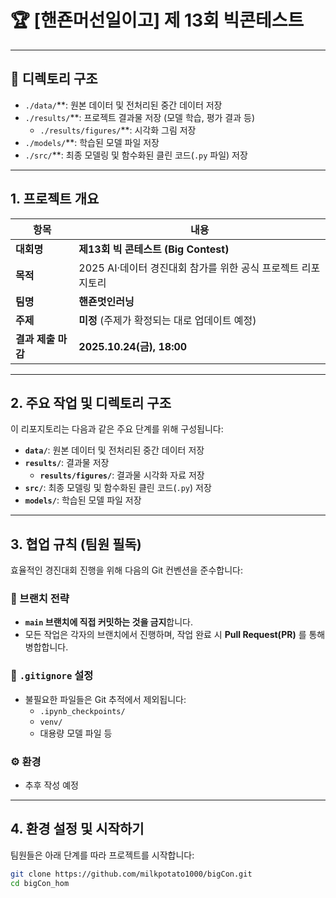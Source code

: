# 🏆 [핸죤머선일이고] 제 13회 빅콘테스트

---

## 📁 디렉토리 구조

- `./data/`**: 원본 데이터 및 전처리된 중간 데이터 저장
- `./results/`**: 프로젝트 결과물 저장 (모델 학습, 평가 결과 등)
	- `./results/figures/`**: 시각화 그림 저장
- `./models/`**: 학습된 모델 파일 저장
- `./src/`**: 최종 모델링 및 함수화된 클린 코드(`.py` 파일) 저장

---

## 1. 프로젝트 개요

| 항목             | 내용                                                         |
|------------------|--------------------------------------------------------------|
| **대회명**       | **제13회 빅 콘테스트 (Big Contest)**                         |
| **목적**         | 2025 AI·데이터 경진대회 참가를 위한 공식 프로젝트 리포지토리 |
| **팀명**         | **핸죤멋인러닝**                                              |
| **주제**         | **미정** (주제가 확정되는 대로 업데이트 예정)                |
| **결과 제출 마감** | **2025.10.24(금), 18:00**                                    |

---

## 2. 주요 작업 및 디렉토리 구조

이 리포지토리는 다음과 같은 주요 단계를 위해 구성됩니다:

- **`data/`**: 원본 데이터 및 전처리된 중간 데이터 저장
- **`results/`**: 결과물 저장
	- **`results/figures/`**: 결과물 시각화 자료 저장
- **`src/`**: 최종 모델링 및 함수화된 클린 코드(`.py`) 저장
- **`models/`**: 학습된 모델 파일 저장

---

## 3. 협업 규칙 (팀원 필독)

효율적인 경진대회 진행을 위해 다음의 Git 컨벤션을 준수합니다:

### 🔀 브랜치 전략

- **`main` 브랜치에 직접 커밋하는 것을 금지**합니다.
- 모든 작업은 각자의 브랜치에서 진행하며, 작업 완료 시 **Pull Request(PR)** 를 통해 병합합니다.

### 📄 `.gitignore` 설정

- 불필요한 파일들은 Git 추적에서 제외됩니다:
  - `.ipynb_checkpoints/`
  - `venv/`
  - 대용량 모델 파일 등

### ⚙️ 환경

- 추후 작성 예정

---

## 4. 환경 설정 및 시작하기

팀원들은 아래 단계를 따라 프로젝트를 시작합니다:

```bash
git clone https://github.com/milkpotato1000/bigCon.git
cd bigCon_hom

